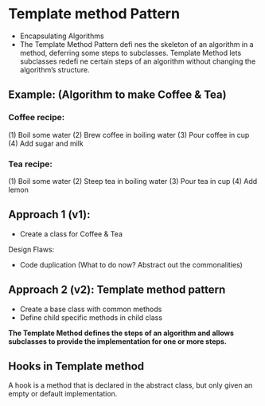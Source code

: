 # Template method Pattern
- Encapsulating Algorithms
- The Template Method Pattern defi nes the skeleton of an algorithm in a method, deferring some steps to subclasses. Template Method lets subclasses redefi ne certain steps of an algorithm without changing the algorithm’s structure.

## Example: (Algorithm to make Coffee & Tea)
### Coffee recipe:
(1) Boil some water
(2) Brew coffee in boiling water
(3) Pour coffee in cup
(4) Add sugar and milk

### Tea recipe:
(1) Boil some water
(2) Steep tea in boiling water
(3) Pour tea in cup
(4) Add lemon


## Approach 1 (v1):
- Create a class for Coffee & Tea

Design Flaws:
- Code duplication (What to do now? Abstract out the commonalities)

## Approach 2 (v2): Template method pattern
- Create a base class with common methods
- Define child specific methods in child class

**The Template Method defines the steps of an algorithm and allows subclasses to provide the implementation for one or more steps.**


## Hooks in Template method
A hook is a method that is declared in the abstract class, but only given an empty or default implementation.